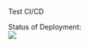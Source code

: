 Test CI/CD

Status of Deployment:<br>
<img src="https://github.com/lev2203/github_actions_1/workflows/CI-CD Pipeline/badge.svg?branch=main"><br>
